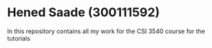 # Hened Saade (300111592)

In this repository contains all my work for the CSI 3540 course for the tutorials
 
